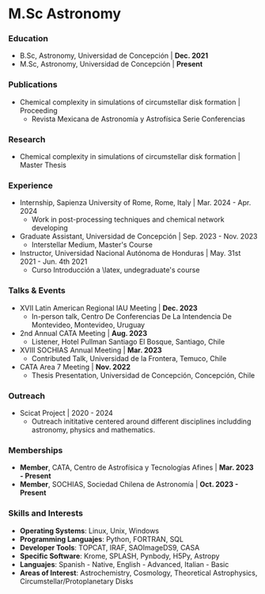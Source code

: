 # M.Sc Astronomy

### Education
- B.Sc, Astronomy, Universidad de Concepción | **Dec. 2021**
- M.Sc, Astronomy, Universidad de Concepción | **Present**

### Publications
- Chemical complexity in simulations of circumstellar disk formation | Proceeding
  - Revista Mexicana de Astronomía y Astrofísica Serie Conferencias

### Research
- Chemical complexity in simulations of circumstellar disk formation | Master Thesis

### Experience
- Internship, Sapienza University of Rome, Rome, Italy | Mar. 2024 - Apr. 2024
  - Work in post-processing techniques and chemical network developing
- Graduate Assistant, Universidad de Concepción | Sep. 2023 - Nov. 2023
  - Interstellar Medium, Master's Course
- Instructor, Universidad Nacional Autónoma de Honduras | May. 31st 2021 - Jun. 4th 2021
  - Curso Introducción a \latex, undegraduate's course

### Talks & Events
- XVII Latin American Regional IAU Meeting | **Dec. 2023**
  - In-person talk, Centro De Conferencias De La Intendencia De Montevideo, Montevideo, Uruguay
- 2nd Annual CATA Meeting | **Aug. 2023**
  - Listener, Hotel Pullman Santiago El Bosque, Santiago, Chile
- XVIII SOCHIAS Annual Meeting | **Mar. 2023**
  - Contributed Talk, Universidad de la Frontera, Temuco, Chile
- CATA Area 7 Meeting | **Nov. 2022**
  - Thesis Presentation, Universidad de Concepción, Concepción, Chile

### Outreach
- Scicat Project | 2020 - 2024
  - Outreach inititative centered around different disciplines includding astronomy, physics and mathematics.

### Memberships
- **Member**, CATA, Centro de Astrofísica y Tecnologías Afines | **Mar. 2023 - Present**
- **Member**, SOCHIAS, Sociedad Chilena de Astronomía | **Oct. 2023 - Present**

### Skills and Interests
- **Operating Systems**: Linux, Unix, Windows
- **Programming Languajes**: Python, FORTRAN, SQL
- **Developer Tools**: TOPCAT, IRAF, SAOImageDS9, CASA
- **Specific Software**: Krome, SPLASH, Pynbody, H5Py, Astropy
- **Languajes**: Spanish - Native, English - Advanced, Italian - Basic
- **Areas of Interest**: Astrochemistry, Cosmology, Theoretical Astrophysics, Circumstellar/Protoplanetary Disks
